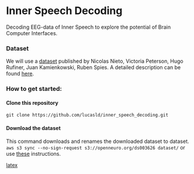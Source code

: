 # Inner Speech Decoding

Decoding EEG-data of Inner Speech to explore the potential of Brain Computer Interfaces.

### Dataset
We will use a [dataset](https://openneuro.org/datasets/ds003626) published by Nicolas Nieto, Victoria Peterson, Hugo Rufiner, Juan Kamienkowski, Ruben Spies.
A detailed description can be found [here](https://www.biorxiv.org/content/10.1101/2021.04.19.440473v1.full).

### How to get started:
#### Clone this repository
`git clone https://github.com/lucasld/inner_speech_decoding.git`
#### Download the dataset
This command downloads and renames the downloaded dataset to dataset.
`aws s3 sync --no-sign-request s3://openneuro.org/ds003626 dataset/`
or use [these](https://openneuro.org/datasets/ds003626/versions/2.1.0/download) instructions.

[latex](https://sharelatex.gwdg.de/project/6214980ed0e70d008e1712b8/invite/token/0ac8314082fe570c96281b0abaf636062d64c8e1d5bf696d?project_name=Inner%20Speech%20Dokumentation&user_first_name=Fabienne)
